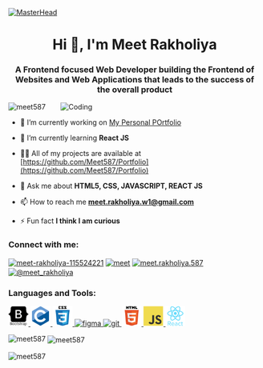 [![MasterHead](https://t3.ftcdn.net/jpg/01/94/01/00/360_F_194010093_9tC5JNVsiEOlVDs2F5Y6d0paYrdWTdbT.jpg)](https://github.com/Meet587/Portfolio)
<h1 align="center">Hi 👋, I'm Meet Rakholiya</h1>
<h3 align="center">A Frontend focused Web Developer building the Frontend of Websites and Web Applications that leads to the success of the overall product</h3>
<img align="right" alt="Coding" width="400" src="https://camo.githubusercontent.com/39f726707aeeb92d99f7edfaacd2d7893684c8310f7efe44216c3f0049ffc914/68747470733a2f2f75706c6f6164732d73736c2e776562666c6f772e636f6d2f3565336365326563376636653533633034356665376366612f3630336464373831356537353336613936326166313162645f4672616d652d3135372e706e67">

<p align="left"> <img src="https://komarev.com/ghpvc/?username=meet587&label=Profile%20views&color=0e75b6&style=flat" alt="meet587" /> </p>

- 🔭 I’m currently working on [My Personal POrtfolio](https://github.com/Meet587/Portfolio)

- 🌱 I’m currently learning **React JS**

- 👨‍💻 All of my projects are available at [https://github.com/Meet587/Portfolio](https://github.com/Meet587/Portfolio)

- 💬 Ask me about **HTML5, CSS, JAVASCRIPT, REACT JS**

- 📫 How to reach me **meet.rakholiya.w1@gmail.com**

- ⚡ Fun fact **I think I am curious**

<h3 align="left">Connect with me:</h3>
<p align="left">
<a href="https://linkedin.com/in/meet-rakholiya-115524221" target="blank"><img align="center" src="https://raw.githubusercontent.com/rahuldkjain/github-profile-readme-generator/master/src/images/icons/Social/linked-in-alt.svg" alt="meet-rakholiya-115524221" height="30" width="40" /></a>
<a href="https://stackoverflow.com/users/meet" target="blank"><img align="center" src="https://raw.githubusercontent.com/rahuldkjain/github-profile-readme-generator/master/src/images/icons/Social/stack-overflow.svg" alt="meet" height="30" width="40" /></a>
<a href="https://instagram.com/meet.rakholiya.587" target="blank"><img align="center" src="https://raw.githubusercontent.com/rahuldkjain/github-profile-readme-generator/master/src/images/icons/Social/instagram.svg" alt="meet.rakholiya.587" height="30" width="40" /></a>
<a href="https://twitter.com/meet_rakholiya" target="blank"><img align="center" src="https://raw.githubusercontent.com/rahuldkjain/github-profile-readme-generator/master/src/images/icons/Social/twitter.svg" alt="@meet_rakholiya" height="30" width="40" /></a>
</p>

<h3 align="left">Languages and Tools:</h3>
<p align="left"> <a href="https://getbootstrap.com" target="_blank" rel="noreferrer"> <img src="https://raw.githubusercontent.com/devicons/devicon/master/icons/bootstrap/bootstrap-plain-wordmark.svg" alt="bootstrap" width="40" height="40"/> </a> <a href="https://www.cprogramming.com/" target="_blank" rel="noreferrer"> <img src="https://raw.githubusercontent.com/devicons/devicon/master/icons/c/c-original.svg" alt="c" width="40" height="40"/> </a> <a href="https://www.w3schools.com/css/" target="_blank" rel="noreferrer"> <img src="https://raw.githubusercontent.com/devicons/devicon/master/icons/css3/css3-original-wordmark.svg" alt="css3" width="40" height="40"/> </a> <a href="https://www.figma.com/" target="_blank" rel="noreferrer"> <img src="https://www.vectorlogo.zone/logos/figma/figma-icon.svg" alt="figma" width="40" height="40"/> </a> <a href="https://git-scm.com/" target="_blank" rel="noreferrer"> <img src="https://www.vectorlogo.zone/logos/git-scm/git-scm-icon.svg" alt="git" width="40" height="40"/> </a> <a href="https://www.w3.org/html/" target="_blank" rel="noreferrer"> <img src="https://raw.githubusercontent.com/devicons/devicon/master/icons/html5/html5-original-wordmark.svg" alt="html5" width="40" height="40"/> </a> <a href="https://developer.mozilla.org/en-US/docs/Web/JavaScript" target="_blank" rel="noreferrer"> <img src="https://raw.githubusercontent.com/devicons/devicon/master/icons/javascript/javascript-original.svg" alt="javascript" width="40" height="40"/> </a> <a href="https://reactjs.org/" target="_blank" rel="noreferrer"> <img src="https://raw.githubusercontent.com/devicons/devicon/master/icons/react/react-original-wordmark.svg" alt="react" width="40" height="40"/> </a> </p>

<p><img align="left" src="https://github-readme-stats.vercel.app/api/top-langs?username=meet587&show_icons=true&locale=en&layout=compact" alt="meet587" /></p>

<p>&nbsp;<img align="center" src="https://github-readme-stats.vercel.app/api?username=meet587&show_icons=true&locale=en" alt="meet587" /></p>

<p><img align="center" src="https://github-readme-streak-stats.herokuapp.com/?user=meet587&" alt="meet587" /></p>
